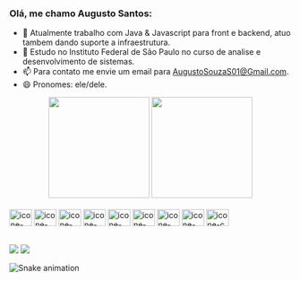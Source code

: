 ### Olá, me chamo Augusto Santos:



- 🔭 Atualmente trabalho com Java & Javascript para front e backend, atuo tambem dando suporte a infraestrutura.
- 🌱 Estudo no Instituto Federal de São Paulo no curso de analise e desenvolvimento de sistemas. 
- 📫 Para contato me envie um email para AugustoSouzaS01@Gmail.com.
- 😄 Pronomes: ele/dele.

<div align="center">
  <a href="https://github.com/Augusto-s01"></a>
  <img height="180em" src="https://github-readme-stats.vercel.app/api?username=Augusto-s01&show_icons=true&theme=tokyonight&include_all_commits=true&count_private=true"/>
  <img height="180em" src="https://github-readme-stats.vercel.app/api/top-langs/?username=Augusto-s01&layout=compact&langs_count=7&theme=tokyonight"/>
</div>
  
<div style="display: inline_block"><br>
  <img height="30" alt="icone-javascript" width="40" src="https://cdn.jsdelivr.net/gh/devicons/devicon/icons/javascript/javascript-original.svg"/>
  <img height="30" alt="icone-java" width="40" src="https://cdn.jsdelivr.net/gh/devicons/devicon/icons/java/java-original.svg"/>
  <img height="30" alt="icone-html" width="40" src="https://cdn.jsdelivr.net/gh/devicons/devicon/icons/html5/html5-original.svg"/>
  <img height="30" alt="icone-css" width="40" src="https://cdn.jsdelivr.net/gh/devicons/devicon/icons/css3/css3-original.svg"/>
  <img height="30" alt="icone-docker" width="40" src="https://cdn.jsdelivr.net/gh/devicons/devicon/icons/docker/docker-original.svg"/>
  <img height="30" alt="icone-git" width="40" src="https://cdn.jsdelivr.net/gh/devicons/devicon/icons/git/git-original.svg"/>
  <img height="30" alt="icone-ember" width="40" src="https://cdn.jsdelivr.net/gh/devicons/devicon/icons/ember/ember-original-wordmark.svg"/>
  <img height="30" alt="icone-react" width="40" src="https://cdn.jsdelivr.net/gh/devicons/devicon/icons/react/react-original.svg"/>
  <img height="30" alt="icone-c" width="40" src="https://cdn.jsdelivr.net/gh/devicons/devicon/icons/c/c-original.svg"/>
</div>

##

<div>
  <a href="mailto:augustosouzas01@gmail.com"> <img src="https://img.shields.io/badge/Gmail-D14836?style=for-the-badge&logo=gmail&logoColor=white" target"_blank"></a>
  <a href="https://www.linkedin.com/in/augusto-s01/"> <img src="https://img.shields.io/badge/LinkedIn-0077B5?style=for-the-badge&logo=linkedin&logoColor=white" target"_blank"></a>
  
 ![Snake animation](https://github.com/rafaballerini/Augusto-s01/blob/output/github-contribution-grid-snake.svg)
  
  
</div>
 
 
 
